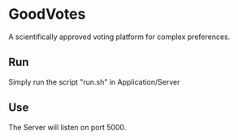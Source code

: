# GoodVotes
A scientifically approved voting platform for complex preferences.

## Run
Simply run the script "run.sh" in Application/Server

## Use
The Server will listen on port 5000.
